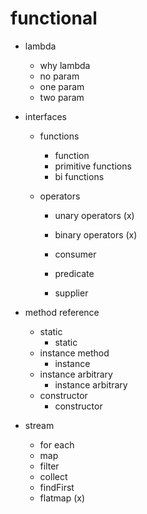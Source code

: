 # functional

- lambda
    - why lambda
    - no param
    - one param
    - two param

- interfaces
    - functions
        - function
        - primitive functions
        - bi functions

    - operators
        - unary operators (x)
        - binary operators (x)

        - consumer
        - predicate
        - supplier

- method reference
    - static
        - static
    - instance method
        - instance
    - instance arbitrary
        - instance arbitrary
    - constructor
        - constructor

- stream
    - for each
    - map
    - filter
    - collect
    - findFirst
    - flatmap (x)